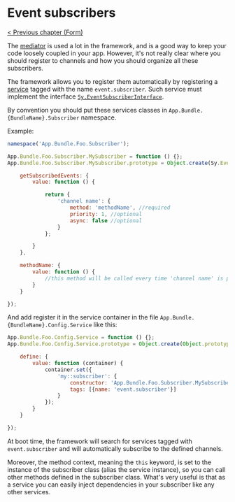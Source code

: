 # Event subscribers

[< Previous chapter (Form)](form.md)

The [mediator](../Mediator.md) is used a lot in the framework, and is a good way to keep your code loosely coupled in your app. However, it's not really clear where you should register to channels and how you should organize all these subscribers.

The framework allows you to register them automatically by registering a [service](service-container.md) tagged with the name `event.subscriber`. Such service must implement the interface [`Sy.EventSubscriberInterface`](../../src/EventSubscriberInterface.js).

By convention you should put these services classes in `App.Bundle.{BundleName}.Subscriber` namespace.

Example:
```js
namespace('App.Bundle.Foo.Subscriber');

App.Bundle.Foo.Subscriber.MySubscriber = function () {};
App.Bundle.Foo.Subscriber.MySubscriber.prototype = Object.create(Sy.EventSubscriberInterface.prototype, {

    getSubscribedEvents: {
        value: function () {

            return {
                'channel name': {
                    method: 'methodName', //required
                    priority: 1, //optional
                    async: false //optional
                }
            };

        }
    },

    methodName: {
        value: function () {
            //this method will be called every time 'channel name' is published
        }
    }

});
```

And add register it in the service container in the file `App.Bundle.{BundleName}.Config.Service` like this:
```js
App.Bundle.Foo.Config.Service = function () {};
App.Bundle.Foo.Config.Service.prototype = Object.create(Object.prototype, {

    define: {
        value: function (container) {
            container.set({
                'my::subscriber': {
                    constructor: 'App.Bundle.Foo.Subscriber.MySubscriber',
                    tags: [{name: 'event.subscriber'}]
                }
            });
        }
    }

});
```
At boot time, the framework will search for services tagged with `event.subscriber` and will automatically subscribe to the defined channels.

Moreover, the method context, meaning the `this` keyword, is set to the instance of the subscriber class (alias the service instance), so you can call other methods defined in the subscriber class. What's very useful is that as a service you can easily inject dependencies in your subscriber like any other services.
